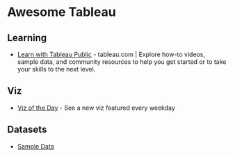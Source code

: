 # Awesome Tableau


## Learning
* [Learn with Tableau Public](https://public.tableau.com/app/resources/learn) - tableau.com | Explore how-to videos, sample data, and community resources to help you get started or to take your skills to the next level.


## Viz
* [Viz of the Day](https://public.tableau.com/app/discover/viz-of-the-day) - See a new viz featured every weekday


## Datasets
* [Sample Data](https://public.tableau.com/app/resources/sample-data)
